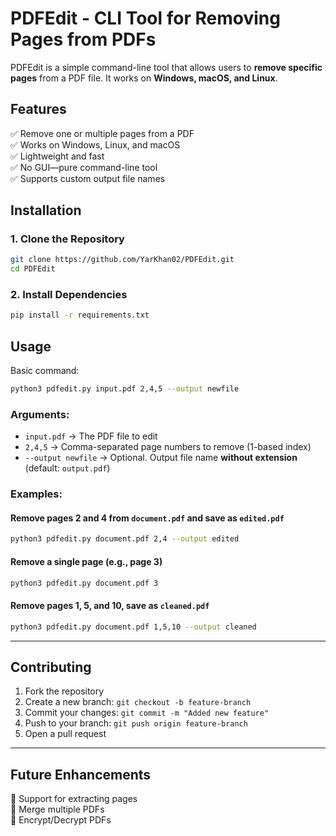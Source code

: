 # **PDFEdit - CLI Tool for Removing Pages from PDFs**  

PDFEdit is a simple command-line tool that allows users to **remove specific pages** from a PDF file. It works on **Windows, macOS, and Linux**.  

## **Features**  
✅ Remove one or multiple pages from a PDF  
✅ Works on Windows, Linux, and macOS  
✅ Lightweight and fast  
✅ No GUI—pure command-line tool  
✅ Supports custom output file names  

## **Installation**  

### **1. Clone the Repository**  
```bash
git clone https://github.com/YarKhan02/PDFEdit.git
cd PDFEdit
```

### **2. Install Dependencies**  
```bash
pip install -r requirements.txt
```

## **Usage**  

Basic command:  

```bash
python3 pdfedit.py input.pdf 2,4,5 --output newfile
```

### **Arguments:**  
- `input.pdf` → The PDF file to edit  
- `2,4,5` → Comma-separated page numbers to remove (1-based index)  
- `--output newfile` → Optional. Output file name **without extension** (default: `output.pdf`)  

### **Examples:**  

#### **Remove pages 2 and 4 from `document.pdf` and save as `edited.pdf`**  
```bash
python3 pdfedit.py document.pdf 2,4 --output edited
```

#### **Remove a single page (e.g., page 3)**  
```bash
python3 pdfedit.py document.pdf 3
```

#### **Remove pages 1, 5, and 10, save as `cleaned.pdf`**  
```bash
python3 pdfedit.py document.pdf 1,5,10 --output cleaned
```

---

## **Contributing**  
1. Fork the repository  
2. Create a new branch: `git checkout -b feature-branch`  
3. Commit your changes: `git commit -m "Added new feature"`  
4. Push to your branch: `git push origin feature-branch`  
5. Open a pull request  

---

## **Future Enhancements**  
🔹 Support for extracting pages  
🔹 Merge multiple PDFs  
🔹 Encrypt/Decrypt PDFs  

